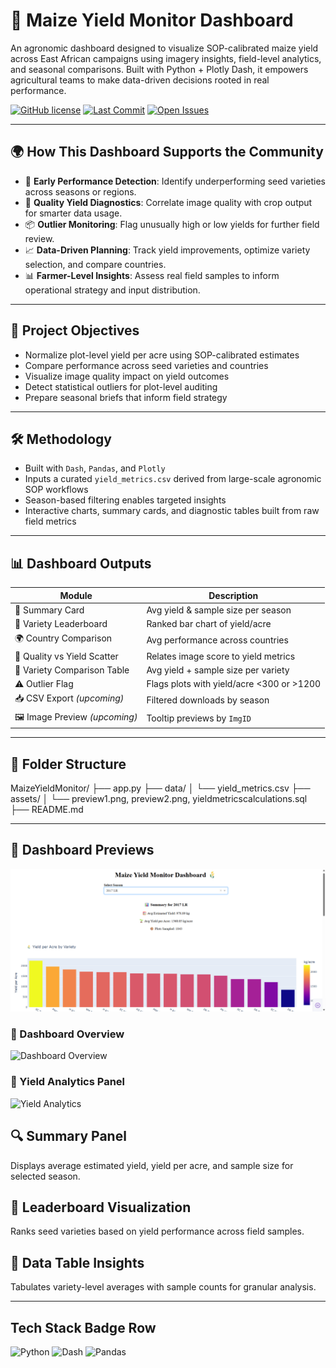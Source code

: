 # 🌽 Maize Yield Monitor Dashboard

An agronomic dashboard designed to visualize SOP-calibrated maize yield across East African campaigns using imagery insights, field-level analytics, and seasonal comparisons. Built with Python + Plotly Dash, it empowers agricultural teams to make data-driven decisions rooted in real performance.

[![GitHub license](https://img.shields.io/github/license/Ocholar/AgroImageryTimeline)](https://github.com/Ocholar/AgroImageryTimeline/blob/main/LICENSE)
[![Last Commit](https://img.shields.io/github/last-commit/Ocholar/AgroImageryTimeline)](https://github.com/Ocholar/AgroImageryTimeline/commits/main)
[![Open Issues](https://img.shields.io/github/issues/Ocholar/AgroImageryTimeline)](https://github.com/Ocholar/AgroImageryTimeline/issues)

---

## 🌍 How This Dashboard Supports the Community

- 🔎 **Early Performance Detection**: Identify underperforming seed varieties across seasons or regions.
- 🧪 **Quality Yield Diagnostics**: Correlate image quality with crop output for smarter data usage.
- 📦 **Outlier Monitoring**: Flag unusually high or low yields for further field review.
- 📈 **Data-Driven Planning**: Track yield improvements, optimize variety selection, and compare countries.
- 📊 **Farmer-Level Insights**: Assess real field samples to inform operational strategy and input distribution.

---

## 🎯 Project Objectives

- Normalize plot-level yield per acre using SOP-calibrated estimates  
- Compare performance across seed varieties and countries  
- Visualize image quality impact on yield outcomes  
- Detect statistical outliers for plot-level auditing  
- Prepare seasonal briefs that inform field strategy

---

## 🛠️ Methodology

- Built with `Dash`, `Pandas`, and `Plotly`
- Inputs a curated `yield_metrics.csv` derived from large-scale agronomic SOP workflows
- Season-based filtering enables targeted insights
- Interactive charts, summary cards, and diagnostic tables built from raw field metrics

---

## 📊 Dashboard Outputs

| Module                        | Description                                |
|------------------------------|--------------------------------------------|
| 🔎 Summary Card              | Avg yield & sample size per season         |
| 🌱 Variety Leaderboard       | Ranked bar chart of yield/acre             |
| 🌍 Country Comparison        | Avg performance across countries           |
| 🎯 Quality vs Yield Scatter | Relates image score to yield metrics       |
| 🧮 Variety Comparison Table  | Avg yield + sample size per variety        |
| ⚠️ Outlier Flag              | Flags plots with yield/acre <300 or >1200  |
| 📥 CSV Export *(upcoming)*   | Filtered downloads by season               |
| 🖼️ Image Preview *(upcoming)*| Tooltip previews by `ImgID`                |

---

## 📁 Folder Structure

MaizeYieldMonitor/
├── app.py
├── data/
│   └── yield_metrics.csv
├── assets/
│   └── preview1.png, preview2.png, yieldmetricscalculations.sql
├── README.md

---
## 📸 Dashboard Previews

![Dashboard Preview](MaizeYieldMonitor/assets/preview.png)

### 🎯 Dashboard Overview
![Dashboard Overview](assets/preview1.png)

### 🌾 Yield Analytics Panel
![Yield Analytics](assets/preview2.png)

## 🔍 Summary Panel
Displays average estimated yield, yield per acre, and sample size for selected season.

## 🌱 Leaderboard Visualization
Ranks seed varieties based on yield performance across field samples.

## 🧮 Data Table Insights
Tabulates variety-level averages with sample counts for granular analysis.

---

## Tech Stack Badge Row

![Python](https://img.shields.io/badge/Python-3.10-blue.svg)
![Dash](https://img.shields.io/badge/Dash-Plotly-orange.svg)
![Pandas](https://img.shields.io/badge/Pandas-DataFrame-success.svg)



